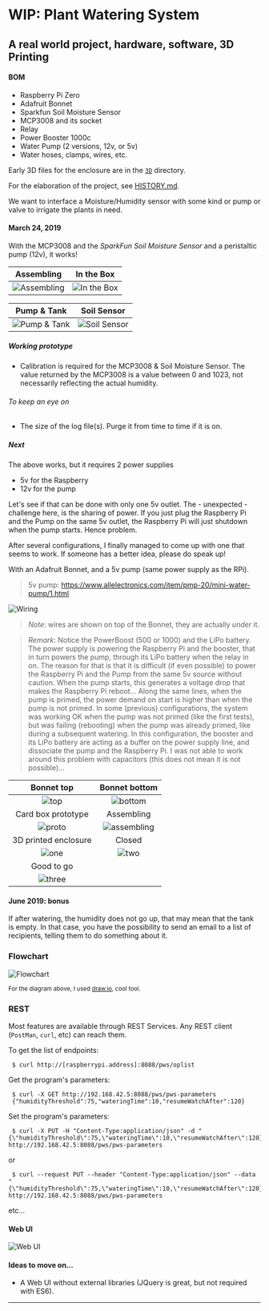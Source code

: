 # WIP: Plant Watering System
## A real world project, hardware, software, 3D Printing

#### BOM
- Raspberry Pi Zero
- Adafruit Bonnet
- Sparkfun Soil Moisture Sensor
- MCP3008 and its socket
- Relay
- Power Booster 1000c
- Water Pump (2 versions, 12v, or 5v)
- Water hoses, clamps, wires, etc.

Early 3D files for the enclosure are in the [`3D`](./3D) directory.

<!--TODO Add a switch?-->

For the elaboration of the project, see [HISTORY.md](./HISTORY.md).

We want to interface a Moisture/Humidity sensor with
some kind or pump or valve to irrigate the plants in need.

#### March 24, 2019
With the MCP3008 and the _SparkFun Soil Moisture Sensor_ and a peristaltic pump (12v), it works!

| Assembling | In the Box |
|:----------:|:----------:|
| ![Assembling](./docimg/mcp3008.version.jpg) | ![In the Box](./docimg/mcp3008.in.the.box.jpg) |
 
| Pump & Tank | Soil Sensor |
|:-----------:|:-----------:|
| ![Pump & Tank](./docimg/pump.and.tank.jpg) | ![Soil Sensor](./docimg/soil.sensor.jpg) | 

##### Working prototype
- Calibration is required for the MCP3008 & Soil Moisture Sensor. The value returned by the MCP3008 is a value between
0 and 1023, not necessarily reflecting the actual humidity.

###### To keep an eye on
- The size of the log file(s). Purge it from time to time if it is on.

##### Next
The above works, but it requires 2 power supplies
- 5v for the Raspberry
- 12v for the pump

Let's see if that can be done with only one 5v outlet. The - unexpected - challenge here, is the sharing of power.
If you just plug the Raspberry Pi and the Pump on the same 5v outlet, the Raspberry Pi will
just shutdown when the pump starts. Hence problem.

After several configurations, I finally managed to come up with one that seems to work.
If someone has a better idea, please do speak up! 

With an Adafruit Bonnet, and a 5v pump (same power supply as the RPi).

> 5v pump: <https://www.allelectronics.com/item/pmp-20/mini-water-pump/1.html>

![Wiring](./SparkFun.Bonnet_bb.png)

> _Note_: wires are shown on top of the Bonnet, they are actually _under_ it.

> _Remark_: Notice the PowerBoost (500 or 1000) and the LiPo battery.
> The power supply is powering the Raspberry Pi and the booster, that in turn powers the pump, through its LiPo battery when the relay in on.
> The reason for that is that it is difficult (if even possible) to power the Raspberry Pi and the Pump from the same 5v source without caution. 
> When the pump starts, this generates a voltage drop that makes the Raspberry Pi reboot...
> Along the same lines, when the pump is primed, the power demand on start is higher than when the pump is not primed. In some (previous) configurations,
> the system was working OK when the pump was not primed (like the first tests), but was failing (rebooting) when the pump was already primed, 
> like during a subsequent watering.
> In this configuration, the booster and its LiPo battery are acting as a buffer on the power supply line, and dissociate the pump and the Raspberry Pi.
> I was not able to work around this problem with capacitors (this does not mean it is not possible)...

| Bonnet top | Bonnet bottom |
|:----------:|:-------------:|
| ![top](./docimg/bonnet.top.jpg) | ![bottom](./docimg/bonnet.bottom.jpg) |
| Card box prototype | Assembling |
| ![proto](./docimg/card.box.jpg) | ![assembling](./docimg/assembling.jpg) |
| 3D printed enclosure | Closed | 
| ![one](./docimg/in.the.box.00.jpg) | ![two](./docimg/in.the.box.01.jpg) |
| Good to go | | 
| ![three](./docimg/in.the.box.02.jpg) | | 

#### June 2019: bonus
If after watering, the humidity does not go up, that may mean that the tank is empty.
In that case, you have the possibility to send an email to a list of recipients, telling them to do something about it. 

### Flowchart

![Flowchart](./docimg/PWS.flowchart.svg)

<small>For the diagram above, I used [draw.io](https://www.draw.io/), cool tool.</small>

### REST
Most features are available through REST Services.
Any REST client (`PostMan`, `curl`, etc) can reach them.

To get the list of endpoints:
```
 $ curl http://[raspberrypi.address]:8088/pws/oplist
```
Get the program's parameters:
```
 $ curl -X GET http://192.168.42.5:8088/pws/pws-parameters
 {"humidityThreshold":75,"wateringTime":10,"resumeWatchAfter":120}
```

Set the program's parameters:
```
 $ curl -X PUT -H "Content-Type:application/json" -d "{\"humidityThreshold\":75,\"wateringTime\":10,\"resumeWatchAfter\":120}" http://192.168.42.5:8088/pws/pws-parameters 
```
or
```
 $ curl --request PUT --header "Content-Type:application/json" --data "{\"humidityThreshold\":75,\"wateringTime\":10,\"resumeWatchAfter\":120}" http://192.168.42.5:8088/pws/pws-parameters 
```
etc...

#### Web UI
![Web UI](./docimg/webindex.png)

#### Ideas to move on...
- A Web UI without external libraries (JQuery is great, but not required with ES6).

---

